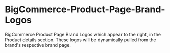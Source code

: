 BigCommerce-Product-Page-Brand-Logos
====================================

BigCommerce Product Page Brand Logos which appear to the right, in the Product details section.  These logos will be dynamically pulled from the brand's respective brand page.

